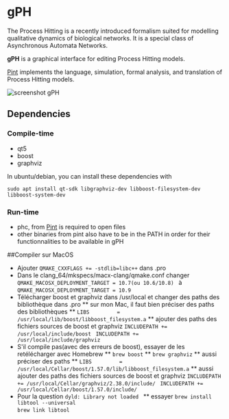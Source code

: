 # gPH
The Process Hitting is a recently introduced formalism suited for modelling qualitative dynamics of biological networks. It is a special class of Asynchronous Automata Networks.

**gPH** is a graphical interface for editing Process Hitting models.

[Pint](https://github.com/pauleve/pint/) implements the language, simulation, formal analysis, and translation of Process Hitting models.

![screenshot gPH](http://les-champions.github.io/gPH/images/gPH-screenshot-metazoan.png)

## Dependencies
### Compile-time
 * qt5
 * boost
 * graphviz

In ubuntu/debian, you can install these dependencies with
```
sudo apt install qt-sdk libgraphviz-dev libboost-filesystem-dev libboost-system-dev
```

### Run-time
 * phc, from [Pint](https://github.com/pauleve/pint/) is required to open files
 * other binaries from pint also have to be in the PATH in order for their functionnalities to be available in gPH

##Compiler sur MacOS 
 * Ajouter ```QMAKE_CXXFLAGS += -stdlib=libc++``` dans .pro
 * Dans le clang_64/mkspecs/macx-clang/qmake.conf
   changer ```QMAKE_MACOSX_DEPLOYMENT_TARGET = 10.7(ou 10.6/10.8) ```
   à ```QMAKE_MACOSX_DEPLOYMENT_TARGET = 10.9 ```
 * Télécharger boost et graphviz dans /usr/local et changer des paths des bibliothèque dans .pro
 ** sur mon Mac, il faut bien préciser des paths des bibliothèques
 ** ```LIBS 		=  /usr/local/lib/boost/libboost_filesystem.a```
 ** ajouter des paths des fichiers sources de boost et graphviz 
   ```INCLUDEPATH += /usr/local/include/boost ```
   ```INCLUDEPATH += /usr/local/include/graphviz ```
 * S'il compile pas(avec des erreurs de boost), essayer de les retélécharger avec Homebrew
 ** ```brew boost```
 ** ```brew graphviz```
 ** aussi préciser des paths
 ** ```LIBS 		=  /usr/local/Cellar/boost/1.57.0/lib/libboost_filesystem.a```
 ** aussi ajouter des paths des fichiers sources de boost et graphviz 
   ```INCLUDEPATH += /usr/local/Cellar/graphviz/2.38.0/include/ ```
   ```INCLUDEPATH += /usr/local/Cellar/boost/1.57.0/include/ ```
 * Pour la question ```dyld: Library not loaded ```
 ** essayer ```brew install libtool --universal```  
            ```brew link libtool``` 
